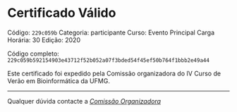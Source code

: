 # Certificado Válido

Código: `229c059b`
Categoria: participante
Curso: Evento Principal
Carga Horária: 30
Edição: 2020


Código completo: `229c059b592154903e43712f52b052a07f3bded54f45ef50b764f1bbb2e49a44`


Este certificado foi expedido pela Comissão organizadora do IV Curso de Verão em Bioinformática da UFMG.

----

Qualquer dúvida contacte a [_Comissão Organizadora_](<mailto:cursobioinfoufmg@gmail.com$subject=[Certificados]>)

